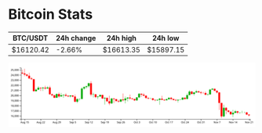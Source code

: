 # Bitcoin Stats

BTC/USDT|24h change|24h high|24h low|
|---|---|---|---|
|$16120.42|-2.66%|$16613.35|$15897.15|

<img src="./chart.svg">
